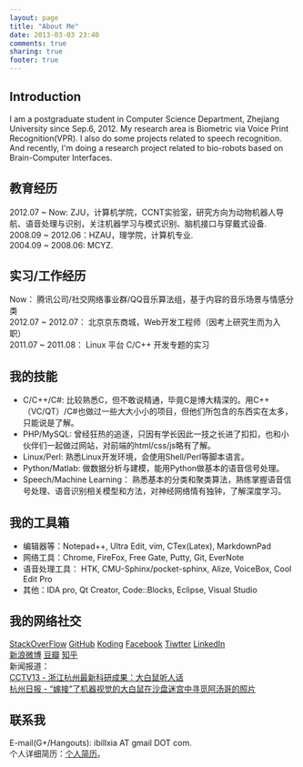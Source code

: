 ```yaml
---
layout: page
title: "About Me"
date: 2013-03-03 23:40
comments: true
sharing: true
footer: true
---
```


## Introduction
I am a postgraduate student in Computer Science Department, Zhejiang University since Sep.6, 2012. My research area is Biometric via Voice Print Recognition(VPR). I also do some projects related to speech recognition. And recently, I'm doing a research project related to bio-robots based on Brain-Computer Interfaces.  

## 教育经历   
2012.07 ~ Now: ZJU，计算机学院，CCNT实验室，研究方向为动物机器人导航、语音处理与识别，关注机器学习与模式识别、脑机接口与穿戴式设备.  
2008.09 ~ 2012.06：HZAU，理学院，计算机专业.  
2004.09 ~ 2008.06: MCYZ.  


## 实习/工作经历
Now： 腾讯公司/社交网络事业群/QQ音乐算法组，基于内容的音乐场景与情感分类  
2012.07 ~ 2012.07： 北京京东商城，Web开发工程师（因考上研究生而为入职）  
2011.07 ~ 2011.08： Linux 平台 C/C++ 开发专题的实习

## 我的技能
* C/C++/C#:  比较熟悉C，但不敢说精通，毕竟C是博大精深的。用C++（VC/QT）/C#也做过一些大大小小的项目，但他们所包含的东西实在太多，只能说是了解。  
* PHP/MySQL:  曾经狂热的追逐，只因有学长因此一技之长进了扣扣，也和小伙伴们一起做过网站，对前端的html/css/js略有了解。  
* Linux/Perl:  熟悉Linux开发环境，会使用Shell/Perl等脚本语言。
* Python/Matlab:  做数据分析与建模，能用Python做基本的语音信号处理。
* Speech/Machine Learning： 熟悉基本的分类和聚类算法，熟练掌握语音信号处理、语音识别相关模型和方法，对神经网络情有独钟，了解深度学习。  

## 我的工具箱
* 编辑器等：Notepad++, Ultra Edit, vim, CTex(Latex), MarkdownPad  
* 网络工具：Chrome, FireFox, Free Gate, Putty, Git, EverNote  
* 语音处理工具： HTK, CMU-Sphinx/pocket-sphinx, Alize, VoiceBox, Cool Edit Pro  
* 其他：IDA pro, Qt Creator, Code::Blocks, Eclipse, Visual Studio   

## 我的网络社交
[StackOverFlow](http://stackoverflow.com/users/1602285/bill-xia)  [GitHub](https://github.com/ibillxia)  [Koding](https://koding.com/ibillxia)  [Facebook](https://www.facebook.com/ibillxia)   [Tiwtter](https://twitter.com/ibillxia)  [LinkedIn](http://www.linkedin.com/profile/view?id=303741237&trk=nav_responsive_tab_profile_pic)  
[新浪微博](http://weibo.com/ibillxia)  [豆瓣](http://www.douban.com/people/ibillxia/)  [知乎](http://www.zhihu.com/people/ibillxia)  
新闻报道：  
[CCTV13 - 浙江杭州最新科研成果：大白鼠听人话](http://tv.cntv.cn/vodplay/e58c8785e00a4ead9b83dfae5b53f12a/860010-1102010100)  
[杭州日报 - “嫁接”了机器视觉的大白鼠在沙盘迷宫中寻觅阿汤哥的照片](http://hzdaily.hangzhou.com.cn/hzrb/html/2013-05/24/content_1501396.htm)  

## 联系我  
E-mail(G+/Hangouts): ibillxia AT gmail DOT com.   
个人详细简历：[个人简历](http://ibillxia.github.io/upload/个人简历-v2.0.pdf)。

